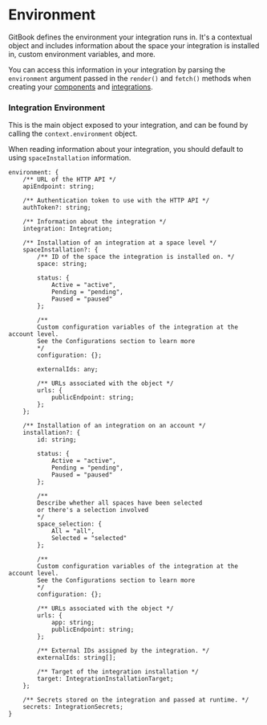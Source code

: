 # Environment

GitBook defines the environment your integration runs in. It's a contextual object and includes information about the space your integration is installed in, custom environment variables, and more.

You can access this information in your integration by parsing the `environment` argument passed in the `render()` and `fetch()` methods when creating your [components](createcomponent.md) and [integrations](createintegration.md).

### Integration Environment

This is the main object exposed to your integration, and can be found by calling the `context.environment` object.&#x20;

When reading information about your integration, you should default to using `spaceInstallation` information.

<pre class="language-typescript"><code class="lang-typescript">environment: {
    /** URL of the HTTP API */
    apiEndpoint: string;
    
    /** Authentication token to use with the HTTP API */
    authToken?: string;
    
    /** Information about the integration */
    integration: Integration;
    
    /** Installation of an integration at a space level */
    spaceInstallation?: {
        /** ID of the space the integration is installed on. */
        space: string;
        
        status: {
            Active = "active",
            Pending = "pending",
            Paused = "paused"
        };
        
        /** 
        Custom configuration variables of the integration at the account level. 
        See the Configurations section to learn more
        */
        configuration: {};
        
        externalIds: any;
        
        /** URLs associated with the object */
        urls: {
            publicEndpoint: string;
        };
    };
    
    /** Installation of an integration on an account */
    installation?: {
        id: string;
        
        status: {
            Active = "active",
            Pending = "pending",
            Paused = "paused"
        };
        
        /** 
        Describe whether all spaces have been selected 
        or there's a selection involved 
        */
        space_selection: {
            All = "all",
            Selected = "selected"
        };
        
        /** 
        Custom configuration variables of the integration at the account level. 
        See the Configurations section to learn more
        */
        configuration: {};
        
        /** URLs associated with the object */
        urls: {
            app: string;
            publicEndpoint: string;
        };
        
        /** External IDs assigned by the integration. */
        externalIds: string[];
        
        /** Target of the integration installation */
        target: IntegrationInstallationTarget;
    };
<strong>    
</strong>    /** Secrets stored on the integration and passed at runtime. */
    secrets: IntegrationSecrets;
}
</code></pre>
